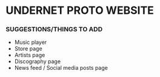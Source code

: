 # UNDERNET PROTO WEBSITE

### SUGGESTIONS/THINGS TO ADD

* Music player
* Store page
* Artists page
* Discography page
* News feed / Social media posts page
